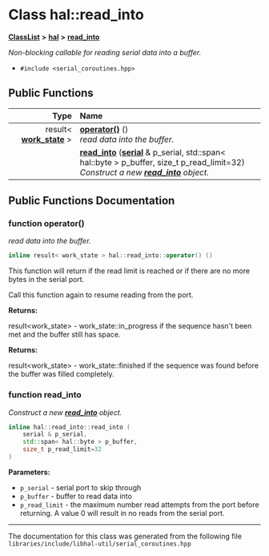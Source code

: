 

# Class hal::read\_into



[**ClassList**](annotated.md) **>** [**hal**](namespacehal.md) **>** [**read\_into**](classhal_1_1read__into.md)



_Non-blocking callable for reading serial data into a buffer._ 

* `#include <serial_coroutines.hpp>`





































## Public Functions

| Type | Name |
| ---: | :--- |
|  result&lt; [**work\_state**](namespacehal.md#enum-work_state) &gt; | [**operator()**](#function-operator()) () <br>_read data into the buffer._  |
|   | [**read\_into**](#function-read_into) ([**serial**](classhal_1_1serial.md) & p\_serial, std::span&lt; hal::byte &gt; p\_buffer, size\_t p\_read\_limit=32) <br>_Construct a new_ [_**read\_into**_](classhal_1_1read__into.md) _object._ |




























## Public Functions Documentation




### function operator() 

_read data into the buffer._ 
```C++
inline result< work_state > hal::read_into::operator() () 
```



This function will return if the read limit is reached or if there are no more bytes in the serial port.


Call this function again to resume reading from the port.




**Returns:**

result&lt;work\_state&gt; - work\_state::in\_progress if the sequence hasn't been met and the buffer still has space. 




**Returns:**

result&lt;work\_state&gt; - work\_state::finished if the sequence was found before the buffer was filled completely. 





        



### function read\_into 

_Construct a new_ [_**read\_into**_](classhal_1_1read__into.md) _object._
```C++
inline hal::read_into::read_into (
    serial & p_serial,
    std::span< hal::byte > p_buffer,
    size_t p_read_limit=32
) 
```





**Parameters:**


* `p_serial` - serial port to skip through 
* `p_buffer` - buffer to read data into 
* `p_read_limit` - the maximum number read attempts from the port before returning. A value 0 will result in no reads from the serial port. 




        

------------------------------
The documentation for this class was generated from the following file `libraries/include/libhal-util/serial_coroutines.hpp`

